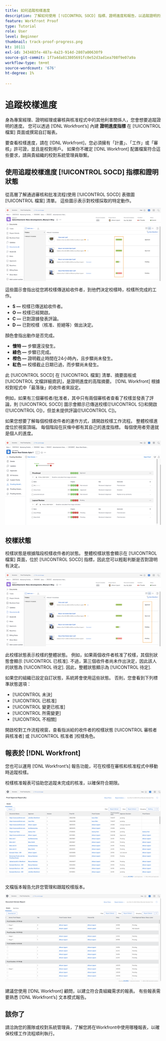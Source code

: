 ```yaml
---
title: 如何追蹤校樣進度
description: 了解如何使用 [!UICONTROL SOCD] 指標、證明進度和報告，以追蹤證明的進度 [!DNL  Workfront].
feature: Workfront Proof
type: Tutorial
role: User
level: Beginner
thumbnail: track-proof-progress.png
kt: 10111
exl-id: 343483fe-487a-4a23-914d-2807a00630f9
source-git-commit: 1f7a4da813805691fc0e52d3ad1ea708f9e07a9a
workflow-type: tm+mt
source-wordcount: '676'
ht-degree: 1%

---
```


# 追蹤校樣進度

身為專案經理、證明經理或審核與核准程式中的其他利害關係人，您會想要追蹤證明的進度。 您可以透過 [!DNL Workfront’s] 內建 **證明進度指標** 在 [!UICONTROL 檔案] 頁面或撰寫自訂報表。

要查看校樣進度，請在 [!DNL Workfront]，您必須擁有「計畫」、「工作」或「審核」許可證，並且是校對用戶。 如果你不確定 [!DNL Workfront] 配置檔案符合這些要求，請與貴組織的校對系統管理員聯繫。

## 使用追蹤校樣進度 [!UICONTROL SOCD] 指標和證明狀態

從高層了解通過審核和批准流程(使用 [!UICONTROL SOCD] 表徵圖 [!UICONTROL 檔案] 清單。 這些圖示表示對校樣採取的特定動作。

![的影像 [!UICONTROL 檔案] 清單 [!DNL  Workfront] 專案 [!UICONTROL SOCD] 表徵圖。](assets/manage-proofs-socd.png)

這些圖示會指出從您將校樣傳送給收件者，到他們決定校樣時，校樣所完成的工作。

* **S —** 校樣已傳送給收件者。
* **O —** 校樣已經開啟。
* **C —** 已對證據發表評論。
* **D —** 已對校樣（核准、拒絕等）做出決定。

顏色會指出動作是否完成。

* **懷特 —** 步驟還沒發生。
* **綠色 —** 步驟已完成。
* **橙色 —** 證明截止時間在24小時內，且步驟尚未發生。
* **紅色 —** 校樣截止日期已過，而步驟尚未發生。

此 [!UICONTROL SOCD] 在 [!UICONTROL 檔案] 清單、摘要面板或 [!UICONTROL 文檔詳細資訊]，是證明進度的高階摘要。 [!DNL Workfront] 根據校對程式中「最落後」的收件者來設定。

例如，如果有三個審核者/批准者，其中只有兩個審核者查看了校樣並發表了評論，則 [!UICONTROL SOCD] 圖示會顯示已傳送校樣([!UICONTROL S])和開啟([!UICONTROL O])，但並未提供評論([!UICONTROL C])。

如果您想要了解每個校樣收件者的運作方式，請開啟校樣工作流程。 整體校樣進度位於視窗頂端。 每個階段在灰條中都有其自己的進度指標。  每個使用者旁邊就是個人的進度。

![的影像 [!UICONTROL 校對工作流程] 的子句。](assets/manage-proofs-socd-in-proofing-workflow-window.png)

## 校樣狀態

校樣狀態是根據階段校樣收件者的狀態。 整體校樣狀態會顯示在 [!UICONTROL 檔案] 頁面，位於 [!UICONTROL SOCD] 指標，因此您可以輕鬆判斷是否對證明有決定。

![的影像 [!UICONTROL 檔案] 清單 [!DNL  Workfront] 會強調顯示整體校樣狀態的專案。](assets/manage-proofs-overall-status.png)

此校樣狀態表示校樣的整體狀態。 例如，如果兩個收件者核准了校樣，其個別狀態會顯示 [!UICONTROL 已核准]. 不過，第三個收件者尚未作出決定，因此該人的狀態為 [!UICONTROL 待定]. 因此，整體狀態顯示為 [!UICONTROL 待定].

如果您的組織已設定自訂狀態，系統將會使用這些狀態。 否則，您會看到下列標準狀態選項：

* [!UICONTROL 未決]
* [!UICONTROL 已核准]
* [!UICONTROL 變更已核准]
* [!UICONTROL 所需變更]
* [!UICONTROL 不相關]

開啟校對工作流程視窗，查看指派給的收件者的校樣狀態 [!UICONTROL 審核者與核准者] 或 [!UICONTROL 核准者 ]校樣角色。

## 報表於 [!DNL Workfront]

您也可以運用 [!DNL Workfront’s] 報告功能，可在校樣在審核和核准程式中移動時追蹤校樣。

校樣核准報表可協助您追蹤未完成的核准，以確保符合期限。

![校樣核准報表的影像，位於 [!DNL  Workfront].](assets/proof-approval-report.png)

文檔版本報告允許您管理和跟蹤校樣版本。

![檔案版本報表的影像，位於 [!DNL  Workfront].](assets/document-version-report.png)

建議您使用 [!DNL Workfront] 顧問，以建立符合貴組織需求的報表。 有些報表需要熟悉 [!DNL Workfront’s] 文本模式報告。

## 該你了

請洽詢您的團隊或校對系統管理員，了解您將在Workfront中使用哪種報表，以確保校樣工作流程順利執行。

<!--
### Learn more
* Learn to create reports in [!DNL Workfront] with the Basic Report Creation course.
* View progress and status of a proof
* View activity on a proof within [!DNL Workfront]
-->

